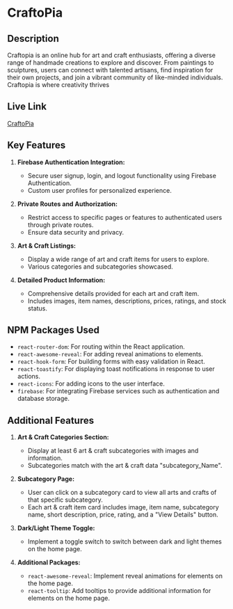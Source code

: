 # CraftoPia

## Description
Craftopia is an online hub for art and craft enthusiasts, offering a diverse range of handmade creations to explore and discover. From paintings to sculptures, users can connect with talented artisans, find inspiration for their own projects, and join a vibrant community of like-minded individuals. Craftopia is where creativity thrives

## Live Link
[CraftoPia](https://assignment10-a.web.app/)


## Key Features

1. **Firebase Authentication Integration:**
   - Secure user signup, login, and logout functionality using Firebase Authentication.
   - Custom user profiles for personalized experience.

2. **Private Routes and Authorization:**
   - Restrict access to specific pages or features to authenticated users through private routes.
   - Ensure data security and privacy.

3. **Art & Craft Listings:**
   - Display a wide range of art and craft items for users to explore.
   - Various categories and subcategories showcased.

4. **Detailed Product Information:**
   - Comprehensive details provided for each art and craft item.
   - Includes images, item names, descriptions, prices, ratings, and stock status.

## NPM Packages Used

- `react-router-dom`: For routing within the React application.
- `react-awesome-reveal`: For adding reveal animations to elements.
- `react-hook-form`: For building forms with easy validation in React.
- `react-toastify`: For displaying toast notifications in response to user actions.
- `react-icons`: For adding icons to the user interface.
- `firebase`: For integrating Firebase services such as authentication and database storage.

## Additional Features

1. **Art & Craft Categories Section:**
   - Display at least 6 art & craft subcategories with images and information.
   - Subcategories match with the art & craft data "subcategory_Name".

2. **Subcategory Page:**
   - User can click on a subcategory card to view all arts and crafts of that specific subcategory.
   - Each art & craft item card includes image, item name, subcategory name, short description, price, rating, and a "View Details" button.

3. **Dark/Light Theme Toggle:**
   - Implement a toggle switch to switch between dark and light themes on the home page.

4. **Additional Packages:**
   - `react-awesome-reveal`: Implement reveal animations for elements on the home page.
   - `react-tooltip`: Add tooltips to provide additional information for elements on the home page.